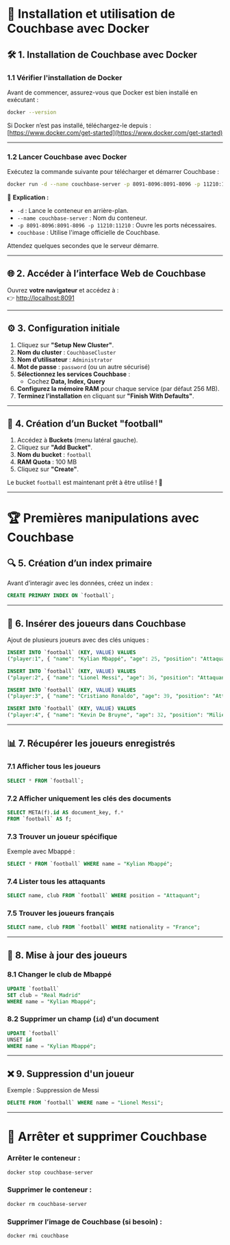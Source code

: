 # 📌 Installation et utilisation de Couchbase avec Docker

## 🛠️ 1. Installation de Couchbase avec Docker

### 1.1 Vérifier l'installation de Docker
Avant de commencer, assurez-vous que Docker est bien installé en exécutant :

```sh
docker --version
```
Si Docker n’est pas installé, téléchargez-le depuis : [https://www.docker.com/get-started](https://www.docker.com/get-started)

---

### 1.2 Lancer Couchbase avec Docker
Exécutez la commande suivante pour télécharger et démarrer Couchbase :

```sh
docker run -d --name couchbase-server -p 8091-8096:8091-8096 -p 11210:11210 couchbase
```

📌 **Explication :**
- `-d` : Lance le conteneur en arrière-plan.
- `--name couchbase-server` : Nom du conteneur.
- `-p 8091-8096:8091-8096 -p 11210:11210` : Ouvre les ports nécessaires.
- `couchbase` : Utilise l'image officielle de Couchbase.

Attendez quelques secondes que le serveur démarre.

---

## 🌐 2. Accéder à l’interface Web de Couchbase
Ouvrez **votre navigateur** et accédez à :  
👉 [http://localhost:8091](http://localhost:8091)

---

## ⚙️ 3. Configuration initiale
1. Cliquez sur **"Setup New Cluster"**.
2. **Nom du cluster** : `CouchbaseCluster`
3. **Nom d’utilisateur** : `Administrator`
4. **Mot de passe** : `password` (ou un autre sécurisé)
5. **Sélectionnez les services Couchbase** :
   - Cochez **Data, Index, Query**
6. **Configurez la mémoire RAM** pour chaque service (par défaut 256 MB).
7. **Terminez l’installation** en cliquant sur **"Finish With Defaults"**.

---

## 📂 4. Création d’un Bucket "football"
1. Accédez à **Buckets** (menu latéral gauche).
2. Cliquez sur **"Add Bucket"**.
3. **Nom du bucket** : `football`
4. **RAM Quota** : 100 MB
5. Cliquez sur **"Create"**.

Le bucket `football` est maintenant prêt à être utilisé ! 🚀

---

# 🏆 Premières manipulations avec Couchbase

## 🔍 5. Création d’un index primaire
Avant d’interagir avec les données, créez un index :

```sql
CREATE PRIMARY INDEX ON `football`;
```

---

## 📌 6. Insérer des joueurs dans Couchbase
Ajout de plusieurs joueurs avec des clés uniques :

```sql
INSERT INTO `football` (KEY, VALUE) VALUES 
("player:1", { "name": "Kylian Mbappé", "age": 25, "position": "Attaquant", "club": "PSG", "nationality": "France" });

INSERT INTO `football` (KEY, VALUE) VALUES 
("player:2", { "name": "Lionel Messi", "age": 36, "position": "Attaquant", "club": "Inter Miami", "nationality": "Argentine" });

INSERT INTO `football` (KEY, VALUE) VALUES 
("player:3", { "name": "Cristiano Ronaldo", "age": 39, "position": "Attaquant", "club": "Al-Nassr", "nationality": "Portugal" });

INSERT INTO `football` (KEY, VALUE) VALUES 
("player:4", { "name": "Kevin De Bruyne", "age": 32, "position": "Milieu", "club": "Manchester City", "nationality": "Belgique" });
```

---

## 📊 7. Récupérer les joueurs enregistrés
### 7.1 Afficher tous les joueurs
```sql
SELECT * FROM `football`;
```

### 7.2 Afficher uniquement les clés des documents
```sql
SELECT META(f).id AS document_key, f.*
FROM `football` AS f;
```

### 7.3 Trouver un joueur spécifique
Exemple avec Mbappé :
```sql
SELECT * FROM `football` WHERE name = "Kylian Mbappé";
```

### 7.4 Lister tous les attaquants
```sql
SELECT name, club FROM `football` WHERE position = "Attaquant";
```

### 7.5 Trouver les joueurs français
```sql
SELECT name, club FROM `football` WHERE nationality = "France";
```

---

## 🔄 8. Mise à jour des joueurs
### 8.1 Changer le club de Mbappé
```sql
UPDATE `football` 
SET club = "Real Madrid" 
WHERE name = "Kylian Mbappé";
```

### 8.2 Supprimer un champ (`id`) d'un document
```sql
UPDATE `football`
UNSET id
WHERE name = "Kylian Mbappé";
```

---

## ❌ 9. Suppression d'un joueur
Exemple : Suppression de Messi
```sql
DELETE FROM `football` WHERE name = "Lionel Messi";
```

---

# 🛑 Arrêter et supprimer Couchbase
### Arrêter le conteneur :
```sh
docker stop couchbase-server
```

### Supprimer le conteneur :
```sh
docker rm couchbase-server
```

### Supprimer l’image de Couchbase (si besoin) :
```sh
docker rmi couchbase
```



